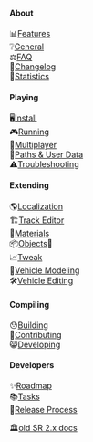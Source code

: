 #### About

📊[Features](Features.md)  
❔[General](General.md)  
⚖️[FAQ](Faq.md)  
📜[Changelog](Changelog.md)  
📝[Statistics](Statistics.md)  

#### Playing

🖥️[Install](Install.md)  
🎮[Running](Running.md)  
👥[Multiplayer](Multiplayer.md)  
📄[Paths & User Data](Paths.md)  
⚠️[Troubleshooting](Troubleshooting.md)  

#### Extending

🌎[Localization](Localization.md)  
🏗️[Track Editor](Editor.md)  
🔮[Materials](Materials.md)  
📦[Objects](Objects.md)🏢  
📈[Tweak](Tweak.md)  
🚗[Vehicle Modeling](VehicleModeling.md)  
🛠️[Vehicle Editing](VehicleEditing.md)

#### Compiling

😯[Building](Building.md)  
🤝[Contributing](Contributing.md)  
😸[Developing](Developing.md)  

#### Developers

✨[Roadmap](Roadmap.md)  
📚[Tasks](Tasks.md)  
🤗[Release Process](Release.md)  

🏛️[old SR 2.x docs](https://github.com/stuntrally/stuntrally/blob/master/docs/_menu.md)
